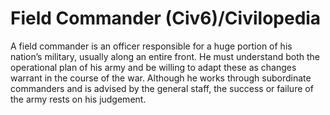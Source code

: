 # Field Commander (Civ6)/Civilopedia

A field commander is an officer responsible for a huge portion of his nation’s military, usually along an entire front. He must understand both the operational plan of his army and be willing to adapt these as changes warrant in the course of the war. Although he works through subordinate commanders and is advised by the general staff, the success or failure of the army rests on his judgement.